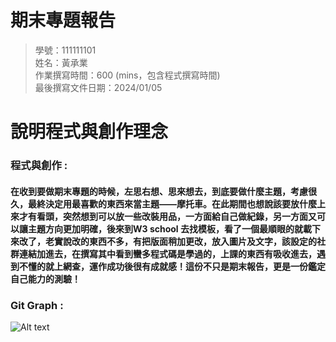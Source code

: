 # 期末專題報告
>
>學號：111111101
><br />
>姓名：黃承業
><br />
>作業撰寫時間：600 (mins，包含程式撰寫時間)
><br />
>最後撰寫文件日期：2024/01/05
>


# 說明程式與創作理念
  

### 程式與創作 :
#### 在收到要做期末專題的時候，左思右想、思來想去，到底要做什麼主題，考慮很久，最終決定用最喜歡的東西來當主題——摩托車。在此期間也想說該要放什麼上來才有看頭，突然想到可以放一些改裝用品，一方面給自己做紀錄，另一方面又可以讓主題方向更加明確，後來到W3 school 去找模板，看了一個最順眼的就載下來改了，老實說改的東西不多，有把版面稍加更改，放入圖片及文字，該設定的社群連結加進去，在撰寫其中看到蠻多程式碼是學過的，上課的東西有吸收進去，遇到不懂的就上網查，運作成功後很有成就感！這份不只是期末報告，更是一份鑑定自己能力的測驗！

### Git Graph :
![Alt text](git%E6%A8%B9%E7%8B%80-1.png)






